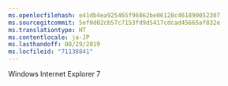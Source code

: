 ```yaml
---
ms.openlocfilehash: e41db4ea925465f96862be06128c461890052307
ms.sourcegitcommit: 5ef0d02cb57c7153fd9d5417cdcad45665af832e
ms.translationtype: HT
ms.contentlocale: ja-JP
ms.lasthandoff: 08/29/2019
ms.locfileid: "71138841"
---
```

Windows Internet Explorer 7